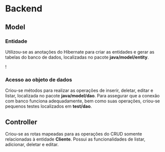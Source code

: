 # Backend


## Model

### Entidade
Utilizou-se as anotações do Hibernate para criar as entidades e gerar as tabelas do banco de dados, localizadas no pacote __java/model/entity__. 

!

### Acesso ao objeto de dados
Criou-se métodos para realizar as operações de inserir, deletar, editar e listar, localizada no pacote __java/model/dao__.
Para assegurar que a conexão com banco funciona adequadamente, bem como suas operações, criou-se pequenos testes localizados em __test/dao__.

## Controller
Criou-se as rotas mapeadas para as operações do CRUD somente relacionadas à entidade __Cliente__. Possui as funcionalidades de listar, adicionar, deletar e editar.
